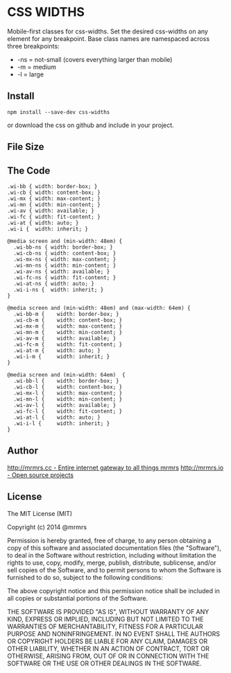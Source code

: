 # CSS WIDTHS

  Mobile-first classes for css-widths.
  Set the desired css-widths on any element for any breakpoint.
  Base class names are namespaced across three breakpoints:

*  -ns = not-small (covers everything larger than mobile)
*  -m  = medium
*  -l  = large

## Install
```
npm install --save-dev css-widths
```
or download the css on github and include in your project.

## File Size


## The Code
```
.wi-bb { width: border-box; }
.wi-cb { width: content-box; }
.wi-mx { width: max-content; }
.wi-mn { width: min-content; }
.wi-av { width: available; }
.wi-fc { width: fit-content; }
.wi-at { width: auto; }
.wi-i {  width: inherit; }

@media screen and (min-width: 48em) {
  .wi-bb-ns { width: border-box; }
  .wi-cb-ns { width: content-box; }
  .wi-mx-ns { width: max-content; }
  .wi-mn-ns { width: min-content; }
  .wi-av-ns { width: available; }
  .wi-fc-ns { width: fit-content; }
  .wi-at-ns { width: auto; }
  .wi-i-ns {  width: inherit; }
}

@media screen and (min-width: 48em) and (max-width: 64em) {
  .wi-bb-m {    width: border-box; }
  .wi-cb-m {    width: content-box; }
  .wi-mx-m {    width: max-content; }
  .wi-mn-m {    width: min-content; }
  .wi-av-m {    width: available; }
  .wi-fc-m {    width: fit-content; }
  .wi-at-m {    width: auto; }
  .wi-i-m {     width: inherit; }
}

@media screen and (min-width: 64em)  {
  .wi-bb-l {    width: border-box; }
  .wi-cb-l {    width: content-box; }
  .wi-mx-l {    width: max-content; }
  .wi-mn-l {    width: min-content; }
  .wi-av-l {    width: available; }
  .wi-fc-l {    width: fit-content; }
  .wi-at-l {    width: auto; }
  .wi-i-l {     width: inherit; }
}

```

## Author

[http://mrmrs.cc - Entire internet gateway to all things mrmrs](http://mrmrs.cc)
[http://mrmrs.io - Open source projects](http://mrmrs.io)

## License

The MIT License (MIT)

Copyright (c) 2014 @mrmrs

Permission is hereby granted, free of charge, to any person obtaining a copy
of this software and associated documentation files (the "Software"), to deal
in the Software without restriction, including without limitation the rights
to use, copy, modify, merge, publish, distribute, sublicense, and/or sell
copies of the Software, and to permit persons to whom the Software is
furnished to do so, subject to the following conditions:

The above copyright notice and this permission notice shall be included in
all copies or substantial portions of the Software.

THE SOFTWARE IS PROVIDED "AS IS", WITHOUT WARRANTY OF ANY KIND, EXPRESS OR
IMPLIED, INCLUDING BUT NOT LIMITED TO THE WARRANTIES OF MERCHANTABILITY,
FITNESS FOR A PARTICULAR PURPOSE AND NONINFRINGEMENT. IN NO EVENT SHALL THE
AUTHORS OR COPYRIGHT HOLDERS BE LIABLE FOR ANY CLAIM, DAMAGES OR OTHER
LIABILITY, WHETHER IN AN ACTION OF CONTRACT, TORT OR OTHERWISE, ARISING FROM,
OUT OF OR IN CONNECTION WITH THE SOFTWARE OR THE USE OR OTHER DEALINGS IN
THE SOFTWARE.

